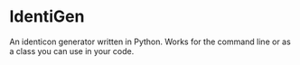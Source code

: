 # IdentiGen
An identicon generator written in Python. Works for the command line or as a class you can use in your code.
